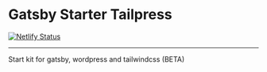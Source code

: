 # Gatsby Starter Tailpress

[![Netlify Status](https://api.netlify.com/api/v1/badges/87d8968c-1054-4eef-acb9-8790f791a64c/deploy-status)](https://app.netlify.com/sites/gatsby-starter-tailpress/deploys)

<hr/>

Start kit for gatsby, wordpress and tailwindcss (BETA)
